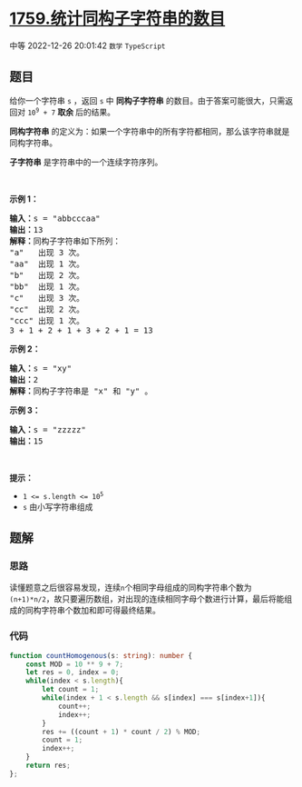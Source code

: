 # [1759.统计同构子字符串的数目](https://leetcode.cn/problems/count-number-of-homogenous-substrings)
<span class="diff diff-medium">中等</span>
2022-12-26 20:01:42 `数学` `TypeScript`
## 题目
<p>给你一个字符串 <code>s</code> ，返回<em> </em><code>s</code><em> </em>中 <strong>同构子字符串</strong> 的数目。由于答案可能很大，只需返回对 <code>10<sup>9</sup> + 7</code> <strong>取余 </strong>后的结果。</p>

<p><strong>同构字符串</strong> 的定义为：如果一个字符串中的所有字符都相同，那么该字符串就是同构字符串。</p>

<p><strong>子字符串</strong> 是字符串中的一个连续字符序列。</p>

<p> </p>

<p><strong>示例 1：</strong></p>

<pre><strong>输入：</strong>s = "abbcccaa"
<strong>输出：</strong>13
<strong>解释：</strong>同构子字符串如下所列：
"a"   出现 3 次。
"aa"  出现 1 次。
"b"   出现 2 次。
"bb"  出现 1 次。
"c"   出现 3 次。
"cc"  出现 2 次。
"ccc" 出现 1 次。
3 + 1 + 2 + 1 + 3 + 2 + 1 = 13</pre>

<p><strong>示例 2：</strong></p>

<pre><strong>输入：</strong>s = "xy"
<strong>输出：</strong>2
<strong>解释：</strong>同构子字符串是 "x" 和 "y" 。</pre>

<p><strong>示例 3：</strong></p>

<pre><strong>输入：</strong>s = "zzzzz"
<strong>输出：</strong>15
</pre>

<p> </p>

<p><strong>提示：</strong></p>

<ul>
  <li><code>1 &lt;= s.length &lt;= 10<sup>5</sup></code></li>
  <li><code>s</code> 由小写字符串组成</li>
</ul>


## 题解
### 思路
读懂题意之后很容易发现，连续`n`个相同字母组成的同构字符串个数为`(n+1)*n/2`，故只要遍历数组，对出现的连续相同字母个数进行计算，最后将能组成的同构字符串个数加和即可得最终结果。

### 代码
```typescript
function countHomogenous(s: string): number {
    const MOD = 10 ** 9 + 7;
    let res = 0, index = 0;
    while(index < s.length){
        let count = 1;
        while(index + 1 < s.length && s[index] === s[index+1]){
            count++;
            index++;
        }
        res += ((count + 1) * count / 2) % MOD;
        count = 1;
        index++;
    }
    return res;
};
```
